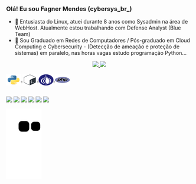 ### Olá! Eu sou Fagner Mendes (cybersys_br_)

- 🔭 Entusiasta do Linux, atuei durante 8 anos como Sysadmin na área de WebHost. Atualmente estou trabalhando com Defense Analyst (Blue Team)
- 🌱 Sou Graduado em Redes de Computadores / Pós-graduado em Cloud Computing e Cybersecurity - (Detecção de ameação e proteção de sistemas) em paralelo, nas horas vagas estudo programação Python...

<div align="center">
  <a href="https://github.com/fagner-fmlo/fagner-fmlo">
  <img height="180em" src="https://github-readme-stats.vercel.app/api?username=fagner-fmlo&show_icons=true&theme=dark&include_all_commits=true&count_private=true"/>
  <img height="180em" src="https://github-readme-stats.vercel.app/api/top-langs/?username=fagner-fmlo&layout=compact&langs_count=7&theme=dark"/>
</div>
<div style="display: inline_block"><br>
  
<div>
  <img align="center" alt="Python" height="30" width="40" src="https://raw.githubusercontent.com/devicons/devicon/master/icons/python/python-original.svg">
  <img align="center" alt="Bash" height="30" width="40" src="https://raw.githubusercontent.com/devicons/devicon/master/icons/bash/bash-plain.svg">
  <img align="center" alt="Perl" height="30" width="40" src="https://raw.githubusercontent.com/devicons/devicon/master/icons/perl/perl-original.svg">
  <img align="center" alt="PHP" height="30" width="40" src="https://raw.githubusercontent.com/devicons/devicon/master/icons/php/php-original.svg">
</div>
  
  ##
 
<div> 
  <a href="" target="_blank"><img src="https://img.shields.io/badge/YouTube-FF0000?style=for-the-badge&logo=youtube&logoColor=white" target="_blank"></a>
  <a href="" target="_blank"><img src="https://img.shields.io/badge/-Instagram-%23E4405F?style=for-the-badge&logo=instagram&logoColor=white" target="_blank"></a>
 	<a href="" target="_blank"><img src="https://img.shields.io/badge/Twitch-9146FF?style=for-the-badge&logo=twitch&logoColor=white" target="_blank"></a>
 <a href="" target="_blank"><img src="https://img.shields.io/badge/Discord-7289DA?style=for-the-badge&logo=discord&logoColor=white" target="_blank"></a> 
  <a href = ""><img src="https://img.shields.io/badge/-Gmail-%23333?style=for-the-badge&logo=gmail&logoColor=white" target="_blank"></a>
  <a href="https://www.linkedin.com/in/fagnermendesoliveira/" target="_blank"><img src="https://img.shields.io/badge/-LinkedIn-%230077B5?style=for-the-badge&logo=linkedin&logoColor=white" target="_blank"></a> 
 
  ![Snake animation](https://github.com/rafaballerini/rafaballerini/blob/output/github-contribution-grid-snake.svg)
 
</div>


